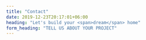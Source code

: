 ```yaml
---
title: "Contact"
date: 2019-12-23T20:17:01+06:00
heading: "Let's build your <span>dream</span> home"
form_heading: "TELL US ABOUT YOUR PROJECT"
---
```

